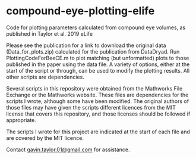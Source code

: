 # compound-eye-plotting-elife
Code for plotting parameters calculated from compound eye volumes, as published in Taylor et al. 2019 eLife

Please see the publication for a link to download the original data (Data_for_plots.zip) calculated for the publication from DataDryad.
Run PlottingCodeForBeeCE.m to plot matching (but unformatted) plots to those published in the paper using the data file. A variety of options, either at the start of the script or through, can be used to modify the plotting results. All other scripts are dependencies.

Several scripts in this repository were obtained from the Mathworks File Exchange or the Mathworks website. These files are dependencies for the scripts I wrote, although some have been modified. The original authors of those files may have given the scripts different licences from the MIT license that covers this repository, and those licenses should be followed if appropriate. 

The scripts I wrote for this project are indicated at the start of each file and are covered by the MIT licence.

Contact gavin.taylor.01@gmail.com for assistance.
